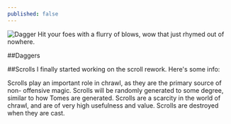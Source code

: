 ```yaml
---
published: false
---
```



![Dagger]()
Hit your foes with a flurry of blows, wow that just rhymed out of nowhere.

<!--excerpt-->

##Daggers


##Scrolls
I finally started working on the scroll rework. Here's some info:

Scrolls play an important role in chrawl, as they are the primary source of non-		offensive magic. Scrolls will be randomly generated to some degree, similar to how 		Tomes are generated. Scrolls are a scarcity in the world of chrawl, and are of very 	high usefulness and value. Scrolls are destroyed when they are cast.
